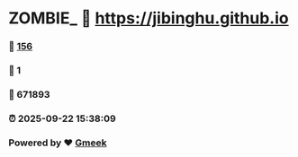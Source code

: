 # ZOMBIE_ :link: https://jibinghu.github.io 
### :page_facing_up: [156](https://jibinghu.github.io/tag.html) 
### :speech_balloon: 1 
### :hibiscus: 671893 
### :alarm_clock: 2025-09-22 15:38:09 
### Powered by :heart: [Gmeek](https://github.com/Meekdai/Gmeek)
